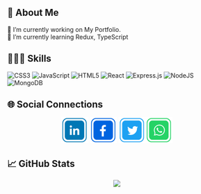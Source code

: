 ## 📄 About Me

🔭 I’m currently working on My Portfolio.<br>🌱 I’m currently learning Redux, TypeScript<br>

## 🧑🏻‍💻 Skills

![CSS3](https://img.shields.io/badge/css3-%231572B6.svg?style=for-the-badge&logo=css3&logoColor=white) ![JavaScript](https://img.shields.io/badge/javascript-%23323330.svg?style=for-the-badge&logo=javascript&logoColor=%23F7DF1E) ![HTML5](https://img.shields.io/badge/html5-%23E34F26.svg?style=for-the-badge&logo=html5&logoColor=white) ![React](https://img.shields.io/badge/react-%2320232a.svg?style=for-the-badge&logo=react&logoColor=%2361DAFB) ![Express.js](https://img.shields.io/badge/express.js-%23404d59.svg?style=for-the-badge&logo=express&logoColor=%2361DAFB) ![NodeJS](https://img.shields.io/badge/node.js-6DA55F?style=for-the-badge&logo=node.js&logoColor=white) ![MongoDB](https://img.shields.io/badge/MongoDB-%234ea94b.svg?style=for-the-badge&logo=mongodb&logoColor=white)

## 🌐 Social Connections

<div align='center'>

[![LinkedIn](https://github.com/itarek99/itarek99/blob/main/images/icons/linkedin.png)](https://www.linkedin.com/in/-tarekul-islam/) [![Facebook](https://github.com/itarek99/itarek99/blob/main/images/icons/facebook.png)](https://facebook.com/tarek161803) [![Twitter](https://github.com/itarek99/itarek99/blob/main/images/icons/twitter.png)](https://twitter.com/tarek161803)[![Whatsapp](https://github.com/itarek99/itarek99/blob/main/images/icons/whatsapp.png)](https://wa.me/+8801742797060)

</div>

## 📈 GitHub Stats

<div align='center'>

![](https://github-readme-streak-stats.herokuapp.com/?user=itarek99&theme=react&hide_border=true)

</div>
